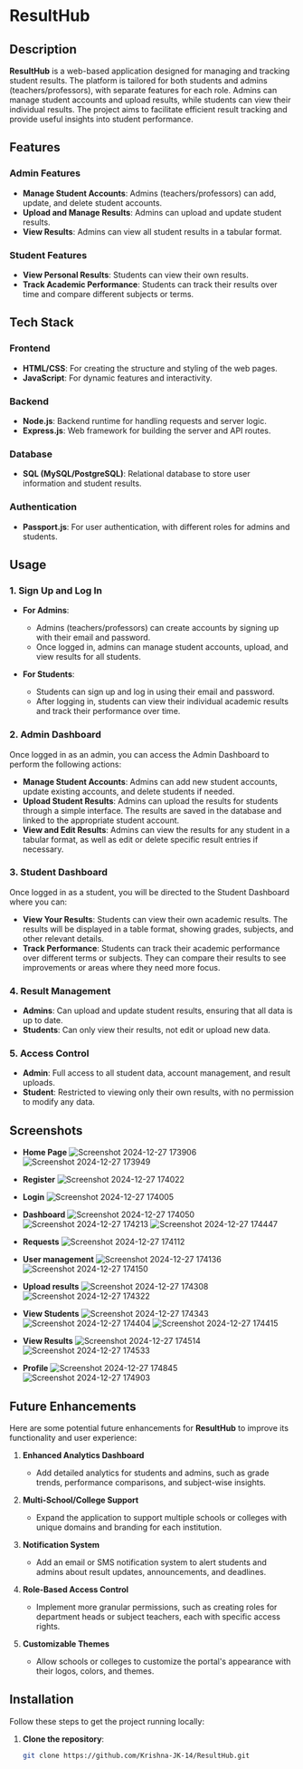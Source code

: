 # ResultHub

## Description
**ResultHub** is a web-based application designed for managing and tracking student results. The platform is tailored for both students and admins (teachers/professors), with separate features for each role. Admins can manage student accounts and upload results, while students can view their individual results. The project aims to facilitate efficient result tracking and provide useful insights into student performance.

## Features

### Admin Features
- **Manage Student Accounts**: Admins (teachers/professors) can add, update, and delete student accounts.
- **Upload and Manage Results**: Admins can upload and update student results.
- **View Results**: Admins can view all student results in a tabular format.

### Student Features
- **View Personal Results**: Students can view their own results.
- **Track Academic Performance**: Students can track their results over time and compare different subjects or terms.

## Tech Stack

### Frontend
- **HTML/CSS**: For creating the structure and styling of the web pages.
- **JavaScript**: For dynamic features and interactivity.

### Backend
- **Node.js**: Backend runtime for handling requests and server logic.
- **Express.js**: Web framework for building the server and API routes.

### Database
- **SQL (MySQL/PostgreSQL)**: Relational database to store user information and student results.

### Authentication
- **Passport.js**: For user authentication, with different roles for admins and students.

## Usage

### 1. **Sign Up and Log In**

- **For Admins**: 
  - Admins (teachers/professors) can create accounts by signing up with their email and password. 
  - Once logged in, admins can manage student accounts, upload, and view results for all students.
  
- **For Students**: 
  - Students can sign up and log in using their email and password.
  - After logging in, students can view their individual academic results and track their performance over time.

### 2. **Admin Dashboard**

Once logged in as an admin, you can access the Admin Dashboard to perform the following actions:
- **Manage Student Accounts**: Admins can add new student accounts, update existing accounts, and delete students if needed.
- **Upload Student Results**: Admins can upload the results for students through a simple interface. The results are saved in the database and linked to the appropriate student account.
- **View and Edit Results**: Admins can view the results for any student in a tabular format, as well as edit or delete specific result entries if necessary.

### 3. **Student Dashboard**

Once logged in as a student, you will be directed to the Student Dashboard where you can:
- **View Your Results**: Students can view their own academic results. The results will be displayed in a table format, showing grades, subjects, and other relevant details.
- **Track Performance**: Students can track their academic performance over different terms or subjects. They can compare their results to see improvements or areas where they need more focus.

### 4. **Result Management**

- **Admins**: Can upload and update student results, ensuring that all data is up to date.
- **Students**: Can only view their results, not edit or upload new data.

### 5. **Access Control**
- **Admin**: Full access to all student data, account management, and result uploads.
- **Student**: Restricted to viewing only their own results, with no permission to modify any data.

## Screenshots
- **Home Page**
![Screenshot 2024-12-27 173906](https://github.com/user-attachments/assets/9d09ca29-586a-4a8d-b6e8-b653c59776dd)
![Screenshot 2024-12-27 173949](https://github.com/user-attachments/assets/2b1a08c0-1dfd-4ad9-8e3f-693935000b65)

- **Register**
![Screenshot 2024-12-27 174022](https://github.com/user-attachments/assets/7753aa84-49b2-47c0-9316-7a36bd12ac01)

- **Login**
![Screenshot 2024-12-27 174005](https://github.com/user-attachments/assets/219316fa-3797-48a7-80f5-462063fc752f)

- **Dashboard**
![Screenshot 2024-12-27 174050](https://github.com/user-attachments/assets/942c1159-a2b7-4ebf-81f9-c2454fab9a84)
![Screenshot 2024-12-27 174213](https://github.com/user-attachments/assets/ee26c730-4060-445a-abb6-b3cbc5b65d18)
![Screenshot 2024-12-27 174447](https://github.com/user-attachments/assets/c0e1e6f3-5f2c-4cb1-9013-e9b251a41461)

- **Requests**
![Screenshot 2024-12-27 174112](https://github.com/user-attachments/assets/a5719515-9968-44ba-81eb-c9358e6272f4)

- **User management**
![Screenshot 2024-12-27 174136](https://github.com/user-attachments/assets/ccf001c2-605a-4fc9-a027-f0b2bfae7648)
![Screenshot 2024-12-27 174150](https://github.com/user-attachments/assets/5184e988-1164-4a26-88eb-f346ac1d4af5)

- **Upload results**
![Screenshot 2024-12-27 174308](https://github.com/user-attachments/assets/ec15c98a-bb97-4d73-bb9c-bb43bb36dd86)
![Screenshot 2024-12-27 174322](https://github.com/user-attachments/assets/5c8a3b2c-d9f0-45d8-a1e2-dbc4b59675c8)

- **View Students**
![Screenshot 2024-12-27 174343](https://github.com/user-attachments/assets/867bbbaa-d459-4628-83e1-bd8d86b242e0)
![Screenshot 2024-12-27 174404](https://github.com/user-attachments/assets/55913bdb-bea0-4783-b854-3bf0ec3f160b)
![Screenshot 2024-12-27 174415](https://github.com/user-attachments/assets/5e271972-0f4d-495e-a991-a16ec6b79136)

- **View Results**
![Screenshot 2024-12-27 174514](https://github.com/user-attachments/assets/0d33bdff-e9cf-41b5-a1be-b9430495e4fe)
![Screenshot 2024-12-27 174533](https://github.com/user-attachments/assets/7346edfb-f16b-459d-98ed-a485d455d00f)

- **Profile**
![Screenshot 2024-12-27 174845](https://github.com/user-attachments/assets/e3bc870e-60ef-4f46-9cb1-7c001cc8e29c)
![Screenshot 2024-12-27 174903](https://github.com/user-attachments/assets/cee74ee0-329c-4b80-a730-821e70b7581b)

## Future Enhancements

Here are some potential future enhancements for **ResultHub** to improve its functionality and user experience:

1. **Enhanced Analytics Dashboard**
   - Add detailed analytics for students and admins, such as grade trends, performance comparisons, and subject-wise insights.

2. **Multi-School/College Support**
   - Expand the application to support multiple schools or colleges with unique domains and branding for each institution.

3. **Notification System**
   - Add an email or SMS notification system to alert students and admins about result updates, announcements, and deadlines.

4. **Role-Based Access Control**
   - Implement more granular permissions, such as creating roles for department heads or subject teachers, each with specific access rights.

5. **Customizable Themes**
   - Allow schools or colleges to customize the portal's appearance with their logos, colors, and themes.




## Installation

Follow these steps to get the project running locally:

1. **Clone the repository**:
   ```bash
   git clone https://github.com/Krishna-JK-14/ResultHub.git


   
